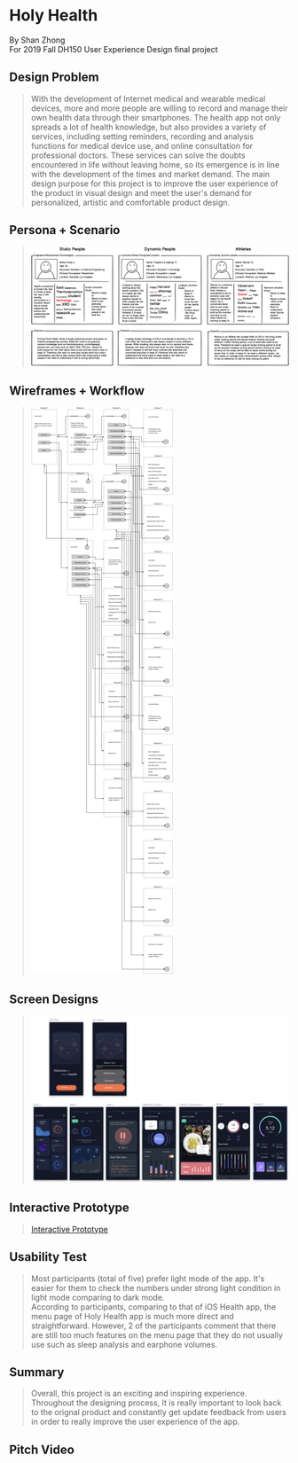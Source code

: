 Holy Health
============================

By Shan Zhong <br>
For 2019 Fall DH150 User Experience Design final project <br>

## Design Problem
> With the development of Internet medical and wearable medical devices, more and more people are willing to record and manage their own health data through their smartphones. The health app not only spreads a lot of health knowledge, but also provides a variety of services, including setting reminders, recording and analysis functions for medical device use, and online consultation for professional doctors. These services can solve the doubts encountered in life without leaving home, so its emergence is in line with the development of the times and market demand. The main design purpose for this project is to improve the user experience of the product in visual design and meet the user's demand for personalized, artistic and comfortable product design.

## Persona + Scenario
> ![Persona](https://github.com/ShanZ3/Holy_Health/blob/master/Personas.png)

## Wireframes + Workflow
> ![Wireframe+Workflow](https://github.com/ShanZ3/Holy_Health/blob/master/Holy_Health_prot-page-001.jpg)

## Screen Designs
> ![Get Start](https://github.com/ShanZ3/Holy_Health/blob/master/Screen%20Shot%202019-12-10%20at%201.42.53%20PM.png)
> ![Menu](https://github.com/ShanZ3/Holy_Health/blob/master/Screen%20Shot%202019-12-10%20at%201.38.15%20PM.png)

## Interactive Prototype
> [Interactive Prototype](https://projects.invisionapp.com/prototype/ck40ec8au00g0ni01vmr7ny7n/play)

## Usability Test
> Most participants (total of five) prefer light mode of the app. It's easier for them to check the numbers under strong light condition in light mode comparing to dark mode. <br>
> According to participants, comparing to that of iOS Health app, the menu page of Holy Health app is much more direct and straightforward. However, 2 of the participants comment that there are still too much features on the menu page that they do not usually use such as sleep analysis and earphone volumes. <br>

## Summary
> Overall, this project is an exciting and inspiring experience. Throughout the designing process, It is really important to look back to the orignal product and constantly get update feedback from users in order to really improve the user experience of the app. 

## Pitch Video
